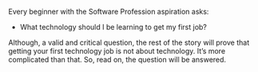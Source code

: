 Every beginner with the Software Profession aspiration asks:

-  What technology should I be learning to get my first job?

Although, a valid and critical question, the rest of the story will prove that getting your first technology job is not about technology. It’s more complicated than that. So, read on, the question will be answered.